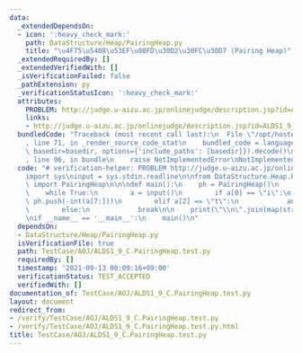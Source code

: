 ```yaml
---
data:
  _extendedDependsOn:
  - icon: ':heavy_check_mark:'
    path: DataStructure/Heap/PairingHeap.py
    title: "\u4F75\u5408\u53EF\u80FD\u30D2\u30FC\u30D7 (Pairing Heap)"
  _extendedRequiredBy: []
  _extendedVerifiedWith: []
  _isVerificationFailed: false
  _pathExtension: py
  _verificationStatusIcon: ':heavy_check_mark:'
  attributes:
    PROBLEM: http://judge.u-aizu.ac.jp/onlinejudge/description.jsp?id=ALDS1_9_C
    links:
    - http://judge.u-aizu.ac.jp/onlinejudge/description.jsp?id=ALDS1_9_C
  bundledCode: "Traceback (most recent call last):\n  File \"/opt/hostedtoolcache/Python/3.10.5/x64/lib/python3.10/site-packages/onlinejudge_verify/documentation/build.py\"\
    , line 71, in _render_source_code_stat\n    bundled_code = language.bundle(stat.path,\
    \ basedir=basedir, options={'include_paths': [basedir]}).decode()\n  File \"/opt/hostedtoolcache/Python/3.10.5/x64/lib/python3.10/site-packages/onlinejudge_verify/languages/python.py\"\
    , line 96, in bundle\n    raise NotImplementedError\nNotImplementedError\n"
  code: "# verification-helper: PROBLEM http://judge.u-aizu.ac.jp/onlinejudge/description.jsp?id=ALDS1_9_C\n\
    import sys\ninput = sys.stdin.readline\n\nfrom DataStructure.Heap.PairingHeap\
    \ import PairingHeap\n\n\ndef main():\n    ph = PairingHeap()\n    ans = []\n\
    \    while True:\n        a = input()\n        if a[0] == \"i\":\n           \
    \ ph.push(-int(a[7:]))\n        elif a[2] == \"t\":\n            ans.append(-ph.pop())\n\
    \        else:\n            break\n\n    print(\"\\n\".join(map(str, ans)))\n\n\
    \nif __name__ == '__main__':\n    main()\n"
  dependsOn:
  - DataStructure/Heap/PairingHeap.py
  isVerificationFile: true
  path: TestCase/AOJ/ALDS1_9_C.PairingHeap.test.py
  requiredBy: []
  timestamp: '2021-09-13 00:09:16+09:00'
  verificationStatus: TEST_ACCEPTED
  verifiedWith: []
documentation_of: TestCase/AOJ/ALDS1_9_C.PairingHeap.test.py
layout: document
redirect_from:
- /verify/TestCase/AOJ/ALDS1_9_C.PairingHeap.test.py
- /verify/TestCase/AOJ/ALDS1_9_C.PairingHeap.test.py.html
title: TestCase/AOJ/ALDS1_9_C.PairingHeap.test.py
---
```

